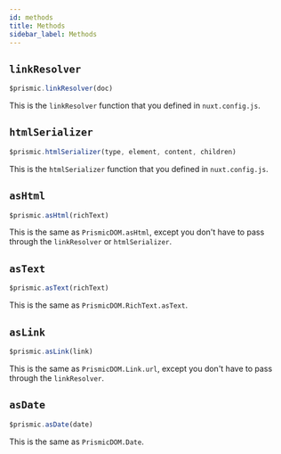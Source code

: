 ```yaml
---
id: methods
title: Methods
sidebar_label: Methods
---
```


## `linkResolver`
```javascript
$prismic.linkResolver(doc)
```
This is the `linkResolver` function that you defined in `nuxt.config.js`.

## `htmlSerializer`
```javascript
$prismic.htmlSerializer(type, element, content, children)
```
This is the `htmlSerializer` function that you defined in `nuxt.config.js`.

## `asHtml`
```javascript
$prismic.asHtml(richText)
```
This is the same as `PrismicDOM.asHtml`, except you don't have to pass through the `linkResolver` or `htmlSerializer`.

## `asText`
```javascript
$prismic.asText(richText)
```
This is the same as `PrismicDOM.RichText.asText`.

## `asLink`
```javascript
$prismic.asLink(link)
```
This is the same as `PrismicDOM.Link.url`, except you don't have to pass through the `linkResolver`.

## `asDate`
```javascript
$prismic.asDate(date)
```
This is the same as `PrismicDOM.Date`.
